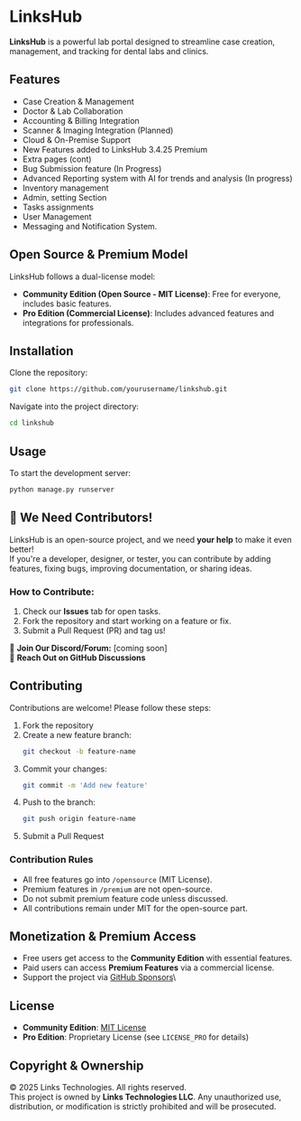 # LinksHub

**LinksHub** is a powerful lab portal designed to streamline case creation, management, and tracking for dental labs and clinics.

## Features
- Case Creation & Management
- Doctor & Lab Collaboration
- Accounting & Billing Integration
- Scanner & Imaging Integration (Planned)
- Cloud & On-Premise Support
- New Features added to LinksHub 3.4.25 Premium
- Extra pages (cont)
- Bug Submission feature (In Progress)
- Advanced Reporting system with AI for trends and analysis (In progress)
- Inventory management
- Admin, setting Section
- Tasks assignments
- User Management
- Messaging and Notification System.

## Open Source & Premium Model
LinksHub follows a dual-license model:
- **Community Edition (Open Source - MIT License)**: Free for everyone, includes basic features.
- **Pro Edition (Commercial License)**: Includes advanced features and integrations for professionals.

## Installation
Clone the repository:
```sh
git clone https://github.com/yourusername/linkshub.git
```

Navigate into the project directory:
```sh
cd linkshub
```

## Usage
To start the development server:
```sh
python manage.py runserver
```
## 🚀 We Need Contributors!
LinksHub is an open-source project, and we need **your help** to make it even better!  
If you're a developer, designer, or tester, you can contribute by adding features, fixing bugs, improving documentation, or sharing ideas.

### How to Contribute:
1. Check our **Issues** tab for open tasks.
2. Fork the repository and start working on a feature or fix.
3. Submit a Pull Request (PR) and tag us!

🔗 **Join Our Discord/Forum:** [coming soon]  
💬 **Reach Out on GitHub Discussions**  

## Contributing
Contributions are welcome! Please follow these steps:
1. Fork the repository
2. Create a new feature branch:
   ```sh
   git checkout -b feature-name
   ```
3. Commit your changes:
   ```sh
   git commit -m 'Add new feature'
   ```
4. Push to the branch:
   ```sh
   git push origin feature-name
   ```
5. Submit a Pull Request

### Contribution Rules
- All free features go into `/opensource` (MIT License).
- Premium features in `/premium` are not open-source.
- Do not submit premium feature code unless discussed.
- All contributions remain under MIT for the open-source part.

## Monetization & Premium Access
- Free users get access to the **Community Edition** with essential features.
- Paid users can access **Premium Features** via a commercial license.
- Support the project via [GitHub Sponsors](https://github.com/sponsors/yourusername)\

## License
- **Community Edition**: [MIT License](LICENSE)
- **Pro Edition**: Proprietary License (see `LICENSE_PRO` for details)

## Copyright & Ownership
© 2025 Links Technologies. All rights reserved.  
This project is owned by **Links Technologies LLC**. Any unauthorized use, distribution, or modification is strictly prohibited and will be prosecuted.
